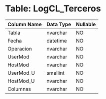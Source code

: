 # Table: LogCL_Terceros

| Column Name | Data Type | Nullable |
|-------------|-----------|----------|
| Tabla | nvarchar | NO |
| Fecha | datetime | NO |
| Operacion | nvarchar | NO |
| UserMod | nvarchar | NO |
| HostMod | nvarchar | NO |
| UserMod_U | smallint | NO |
| HostMod_U | nvarchar | NO |
| Columnas | nvarchar | NO |
